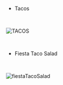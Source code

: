* Tacos


<br>

![TACOS](https://cookingwithcocktailrings.com/wp-content/uploads/2016/08/Mexican-chicken-street-tacos-44.jpg)


<br>

* Fiesta Taco Salad

<br>

![fiestaTacoSalad](https://static.wikia.nocookie.net/tacobell/images/f/f7/Fiesta_taco_salad.png/revision/latest?cb=20151029153736)
